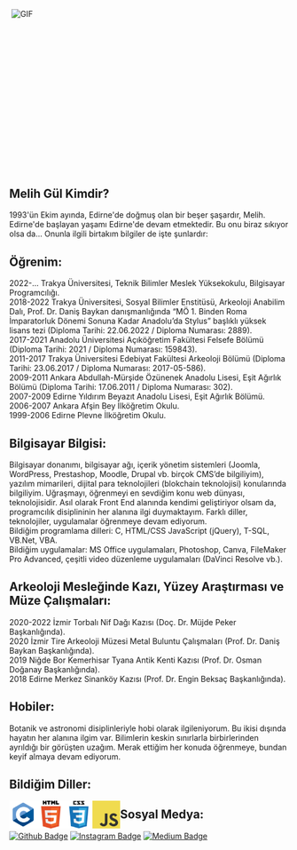 <img align="right" alt="GIF" src="https://github.com/abhisheknaiidu/abhisheknaiidu/blob/master/code.gif?raw=true" width="500" height="320" />

## Melih Gül Kimdir? <br/>
1993'ün Ekim ayında, Edirne'de doğmuş olan bir beşer şaşardır, Melih. Edirne'de başlayan yaşamı Edirne'de devam etmektedir. Bu onu biraz sıkıyor olsa da... Onunla ilgili birtakım bilgiler de işte şunlardır:

## Öğrenim: <br/>
2022-… Trakya Üniversitesi, Teknik Bilimler Meslek Yüksekokulu, Bilgisayar Programcılığı. <br/>
2018-2022 Trakya Üniversitesi, Sosyal Bilimler Enstitüsü, Arkeoloji Anabilim Dalı, Prof. Dr. Daniş Baykan danışmanlığında “MÖ 1. Binden Roma İmparatorluk Dönemi Sonuna Kadar Anadolu’da Stylus” başlıklı yüksek lisans tezi (Diploma Tarihi: 22.06.2022 / Diploma Numarası: 2889). <br/>
2017-2021 Anadolu Üniversitesi Açıköğretim Fakültesi Felsefe Bölümü (Diploma Tarihi: 2021 / Diploma Numarası: 159843). <br/>
2011-2017 Trakya Üniversitesi Edebiyat Fakültesi Arkeoloji Bölümü (Diploma Tarihi: 23.06.2017 / Diploma Numarası: 2017-05-586). <br/>
2009-2011 Ankara Abdullah-Mürşide Özünenek Anadolu Lisesi, Eşit Ağırlık Bölümü (Diploma Tarihi: 17.06.2011 / Diploma Numarası: 302). <br/>
2007-2009 Edirne Yıldırım Beyazıt Anadolu Lisesi, Eşit Ağırlık Bölümü. <br/>
2006-2007 Ankara Afşin Bey İlköğretim Okulu. <br/>
1999-2006 Edirne Plevne İlköğretim Okulu. <br/>

## Bilgisayar Bilgisi: <br/>
Bilgisayar donanımı, bilgisayar ağı, içerik yönetim sistemleri (Joomla, WordPress, Prestashop, Moodle, Drupal vb. birçok CMS’de bilgiliyim), yazılım mimarileri, dijital para teknolojileri (blokchain teknolojisi) konularında bilgiliyim. Uğraşmayı, öğrenmeyi en sevdiğim konu web dünyası, teknolojisidir. Asıl olarak Front End alanında kendimi geliştiriyor olsam da, programcılık disiplininin her alanına ilgi duymaktayım. Farklı diller, teknolojiler, uygulamalar öğrenmeye devam ediyorum. <br/>
Bildiğim programlama dilleri: C, HTML/CSS JavaScript (jQuery), T-SQL, VB.Net, VBA. <br/>
Bildiğim uygulamalar: MS Office uygulamaları, Photoshop, Canva, FileMaker Pro Advanced, çeşitli video düzenleme uygulamaları (DaVinci Resolve vb.). <br/>

## Arkeoloji Mesleğinde Kazı, Yüzey Araştırması ve Müze Çalışmaları: <br/>
2020-2022 İzmir Torbalı Nif Dağı Kazısı (Doç. Dr. Müjde Peker Başkanlığında). <br/>
2020 İzmir Tire Arkeoloji Müzesi Metal Buluntu Çalışmaları (Prof. Dr. Daniş Baykan Başkanlığında). <br/>
2019 Niğde Bor Kemerhisar Tyana Antik Kenti Kazısı (Prof. Dr. Osman Doğanay Başkanlığında). <br/>
2018 Edirne Merkez Sinanköy Kazısı (Prof. Dr. Engin Beksaç Başkanlığında). <br/>

## Hobiler: <br/>
Botanik ve astronomi disiplinleriyle hobi olarak ilgileniyorum. Bu ikisi dışında hayatın her alanına ilgim var. Bilimlerin keskin sınırlarla birbirlerinden ayrıldığı bir görüşten uzağım. Merak ettiğim her konuda öğrenmeye, bundan keyif almaya devam ediyorum. <br/>

## Bildiğim Diller:

<img align="left" alt="JavaScript" width="50px" src="https://raw.githubusercontent.com/github/explore/cebd63002168a05a6a642f309227eefeccd92950/topics/c/c.png"/>
<img align="left" alt="JavaScript" width="50px" src="https://raw.githubusercontent.com/github/explore/cebd63002168a05a6a642f309227eefeccd92950/topics/html/html.png"/>
<img align="left" alt="JavaScript" width="50px" src="https://raw.githubusercontent.com/github/explore/cebd63002168a05a6a642f309227eefeccd92950/topics/css/css.png"/>
<img align="left" alt="JavaScript" width="50px" src="https://raw.githubusercontent.com/github/explore/cebd63002168a05a6a642f309227eefeccd92950/topics/javascript/javascript.png"/>

## Sosyal Medya:
[![Github Badge](https://img.shields.io/badge/-Github-000?style=quare&labelColor=000&logo=Github&logoColor=white&link=link)](https://github.com/melihgl)
[![Instagram Badge](https://img.shields.io/badge/-Instagram-C13584?style=flat-quare&labelColor=C13584&logo=instagram&logoColor=white&link=link)](https://www.instagram.com/melih_son_surum/)
[![Medium Badge](https://img.shields.io/badge/-Medium-757575?style=flat-quare&labelColor=757575&logo=Medium&logoColor=white&link=link)](https://medium.com/@melihgul)
